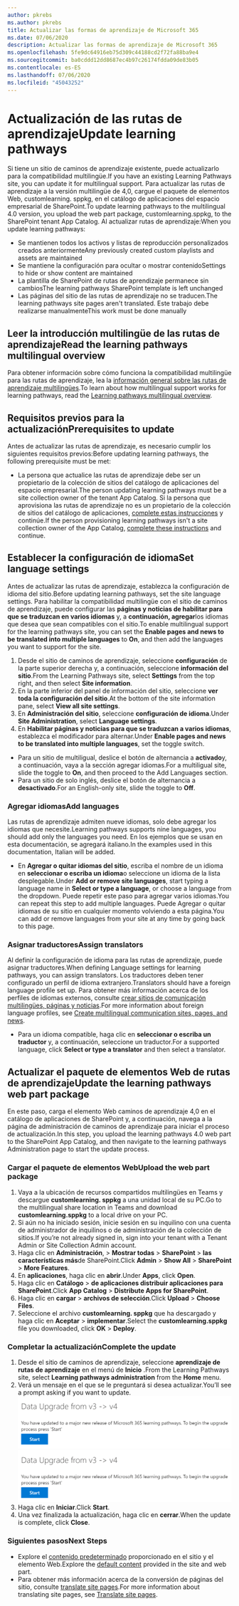 ```yaml
---
author: pkrebs
ms.author: pkrebs
title: Actualizar las formas de aprendizaje de Microsoft 365
ms.date: 07/06/2020
description: Actualizar las formas de aprendizaje de Microsoft 365
ms.openlocfilehash: 5fe9dc64916eb75d309c44188cd2f72fa88ba9e4
ms.sourcegitcommit: ba0cddd12dd8687ec4b97c26174fdda09de83b05
ms.contentlocale: es-ES
ms.lasthandoff: 07/06/2020
ms.locfileid: "45043252"
---
```

# <a name="update-learning-pathways"></a><span data-ttu-id="cb873-103">Actualización de las rutas de aprendizaje</span><span class="sxs-lookup"><span data-stu-id="cb873-103">Update learning pathways</span></span>
<span data-ttu-id="cb873-104">Si tiene un sitio de caminos de aprendizaje existente, puede actualizarlo para la compatibilidad multilingüe.</span><span class="sxs-lookup"><span data-stu-id="cb873-104">If you have an existing Learning Pathways site, you can update it for multilingual support.</span></span> <span data-ttu-id="cb873-105">Para actualizar las rutas de aprendizaje a la versión multilingüe de 4,0, cargue el paquete de elementos Web, customlearning. sppkg, en el catálogo de aplicaciones del espacio empresarial de SharePoint.</span><span class="sxs-lookup"><span data-stu-id="cb873-105">To update learning pathways to the multilingual 4.0 version, you upload the web part package, customlearning.sppkg, to the SharePoint tenant App Catalog.</span></span> <span data-ttu-id="cb873-106">Al actualizar rutas de aprendizaje:</span><span class="sxs-lookup"><span data-stu-id="cb873-106">When you update learning pathways:</span></span>  

- <span data-ttu-id="cb873-107">Se mantienen todos los activos y listas de reproducción personalizados creados anteriormente</span><span class="sxs-lookup"><span data-stu-id="cb873-107">Any previously created custom playlists and assets are maintained</span></span>
- <span data-ttu-id="cb873-108">Se mantiene la configuración para ocultar o mostrar contenido</span><span class="sxs-lookup"><span data-stu-id="cb873-108">Settings to hide or show content are maintained</span></span>
- <span data-ttu-id="cb873-109">La plantilla de SharePoint de rutas de aprendizaje permanece sin cambios</span><span class="sxs-lookup"><span data-stu-id="cb873-109">The learning pathways SharePoint template is left unchanged</span></span>
- <span data-ttu-id="cb873-110">Las páginas del sitio de las rutas de aprendizaje no se traducen.</span><span class="sxs-lookup"><span data-stu-id="cb873-110">The learning pathways site pages aren't translated.</span></span> <span data-ttu-id="cb873-111">Este trabajo debe realizarse manualmente</span><span class="sxs-lookup"><span data-stu-id="cb873-111">This work must be done manually</span></span>

## <a name="read-the-learning-pathways-multilingual-overview"></a><span data-ttu-id="cb873-112">Leer la introducción multilingüe de las rutas de aprendizaje</span><span class="sxs-lookup"><span data-stu-id="cb873-112">Read the learning pathways multilingual overview</span></span>
<span data-ttu-id="cb873-113">Para obtener información sobre cómo funciona la compatibilidad multilingüe para las rutas de aprendizaje, lea la [información general sobre las rutas de aprendizaje multilingües](custom_overview.md).</span><span class="sxs-lookup"><span data-stu-id="cb873-113">To learn about how multilingual support works for learning pathways, read the [Learning pathways multilingual overview](custom_overview.md).</span></span> 

## <a name="prerequisites-to-update"></a><span data-ttu-id="cb873-114">Requisitos previos para la actualización</span><span class="sxs-lookup"><span data-stu-id="cb873-114">Prerequisites to update</span></span>
<span data-ttu-id="cb873-115">Antes de actualizar las rutas de aprendizaje, es necesario cumplir los siguientes requisitos previos:</span><span class="sxs-lookup"><span data-stu-id="cb873-115">Before updating learning pathways, the following prerequisite must be met:</span></span>
- <span data-ttu-id="cb873-116">La persona que actualice las rutas de aprendizaje debe ser un propietario de la colección de sitios del catálogo de aplicaciones del espacio empresarial.</span><span class="sxs-lookup"><span data-stu-id="cb873-116">The person updating learning pathways must be a site collection owner of the tenant App Catalog.</span></span> <span data-ttu-id="cb873-117">Si la persona que aprovisiona las rutas de aprendizaje no es un propietario de la colección de sitios del catálogo de aplicaciones, [complete estas instrucciones](addappadmin.md) y continúe.</span><span class="sxs-lookup"><span data-stu-id="cb873-117">If the person provisioning learning pathways isn't a site collection owner of the App Catalog, [complete these instructions](addappadmin.md) and continue.</span></span> 

## <a name="set-language-settings"></a><span data-ttu-id="cb873-118">Establecer la configuración de idioma</span><span class="sxs-lookup"><span data-stu-id="cb873-118">Set language settings</span></span> 
<span data-ttu-id="cb873-119">Antes de actualizar las rutas de aprendizaje, establezca la configuración de idioma del sitio.</span><span class="sxs-lookup"><span data-stu-id="cb873-119">Before updating learning pathways, set the site language settings.</span></span> <span data-ttu-id="cb873-120">Para habilitar la compatibilidad multilingüe con el sitio de caminos de aprendizaje, puede configurar las **páginas y noticias de habilitar para que se traduzcan en varios idiomas** y, a **continuación, agregar**los idiomas que desea que sean compatibles con el sitio.</span><span class="sxs-lookup"><span data-stu-id="cb873-120">To enable multilingual support for the learning pathways site, you can set the **Enable pages and news to be translated into multiple languages** to **On**, and then add the languages you want to support for the site.</span></span>
1.  <span data-ttu-id="cb873-121">Desde el sitio de caminos de aprendizaje, seleccione **configuración** de la parte superior derecha y, a continuación, seleccione **información del sitio**.</span><span class="sxs-lookup"><span data-stu-id="cb873-121">From the Learning Pathways site, select **Settings** from the top right, and then select **Site information**.</span></span>
2.  <span data-ttu-id="cb873-122">En la parte inferior del panel de información del sitio, seleccione **ver toda la configuración del sitio**.</span><span class="sxs-lookup"><span data-stu-id="cb873-122">At the bottom of the site information pane, select **View all site settings**.</span></span>
3.  <span data-ttu-id="cb873-123">En **Administración del sitio**, seleccione **configuración de idioma**.</span><span class="sxs-lookup"><span data-stu-id="cb873-123">Under **Site Administration**, select **Language settings**.</span></span>
4.  <span data-ttu-id="cb873-124">En **Habilitar páginas y noticias para que se traduzcan a varios idiomas**, establezca el modificador para alternar.</span><span class="sxs-lookup"><span data-stu-id="cb873-124">Under **Enable pages and news to be translated into multiple languages**, set the toggle switch.</span></span> 
- <span data-ttu-id="cb873-125">Para un sitio de multiligual, deslice el botón de alternancia a **activado**y, a continuación, vaya a la sección agregar idiomas.</span><span class="sxs-lookup"><span data-stu-id="cb873-125">For a multiligual site, slide the toggle to **On**, and then proceed to the Add Languages section.</span></span> 
- <span data-ttu-id="cb873-126">Para un sitio de solo inglés, deslice el botón de alternancia a **desactivado**.</span><span class="sxs-lookup"><span data-stu-id="cb873-126">For an English-only site, slide the toggle to **Off**.</span></span>

### <a name="add-languages"></a><span data-ttu-id="cb873-127">Agregar idiomas</span><span class="sxs-lookup"><span data-stu-id="cb873-127">Add languages</span></span>
<span data-ttu-id="cb873-128">Las rutas de aprendizaje admiten nueve idiomas, solo debe agregar los idiomas que necesite.</span><span class="sxs-lookup"><span data-stu-id="cb873-128">Learning pathways supports nine languages, you should add only the languages you need.</span></span> <span data-ttu-id="cb873-129">En los ejemplos que se usan en esta documentación, se agregará italiano.</span><span class="sxs-lookup"><span data-stu-id="cb873-129">In the examples used in this documentation, Italian will be added.</span></span> 
- <span data-ttu-id="cb873-130">En **Agregar o quitar idiomas del sitio**, escriba el nombre de un idioma en **seleccionar o escriba un idioma**o seleccione un idioma de la lista desplegable.</span><span class="sxs-lookup"><span data-stu-id="cb873-130">Under **Add or remove site languages**, start typing a language name in **Select or type a language**, or choose a language from the dropdown.</span></span> <span data-ttu-id="cb873-131">Puede repetir este paso para agregar varios idiomas.</span><span class="sxs-lookup"><span data-stu-id="cb873-131">You can repeat this step to add multiple languages.</span></span> <span data-ttu-id="cb873-132">Puede Agregar o quitar idiomas de su sitio en cualquier momento volviendo a esta página.</span><span class="sxs-lookup"><span data-stu-id="cb873-132">You can add or remove languages from your site at any time by going back to this page.</span></span>
 
### <a name="assign-translators"></a><span data-ttu-id="cb873-133">Asignar traductores</span><span class="sxs-lookup"><span data-stu-id="cb873-133">Assign translators</span></span>
<span data-ttu-id="cb873-134">Al definir la configuración de idioma para las rutas de aprendizaje, puede asignar traductores.</span><span class="sxs-lookup"><span data-stu-id="cb873-134">When defining Language settings for learning pathways, you can assign translators.</span></span> <span data-ttu-id="cb873-135">Los traductores deben tener configurado un perfil de idioma extranjero.</span><span class="sxs-lookup"><span data-stu-id="cb873-135">Translators should have a foreign language profile set up.</span></span> <span data-ttu-id="cb873-136">Para obtener más información acerca de los perfiles de idiomas externos, consulte [crear sitios de comunicación multilingües, páginas y noticias](https://support.office.com/article/2bb7d610-5453-41c6-a0e8-6f40b3ed750c).</span><span class="sxs-lookup"><span data-stu-id="cb873-136">For more information about foreign language profiles, see [Create multilingual communication sites, pages, and news](https://support.office.com/article/2bb7d610-5453-41c6-a0e8-6f40b3ed750c).</span></span>  
- <span data-ttu-id="cb873-137">Para un idioma compatible, haga clic en **seleccionar o escriba un traductor** y, a continuación, seleccione un traductor.</span><span class="sxs-lookup"><span data-stu-id="cb873-137">For a supported language, click **Select or type a translator** and then select a translator.</span></span> 

## <a name="update-the-learning-pathways-web-part-package"></a><span data-ttu-id="cb873-138">Actualizar el paquete de elementos Web de rutas de aprendizaje</span><span class="sxs-lookup"><span data-stu-id="cb873-138">Update the learning pathways web part package</span></span>
<span data-ttu-id="cb873-139">En este paso, carga el elemento Web caminos de aprendizaje 4,0 en el catálogo de aplicaciones de SharePoint y, a continuación, navega a la página de administración de caminos de aprendizaje para iniciar el proceso de actualización.</span><span class="sxs-lookup"><span data-stu-id="cb873-139">In this step, you upload the learning pathways 4.0 web part to the SharePoint App Catalog, and then navigate to the learning pathways Administration page to start the update process.</span></span>

### <a name="upload-the-web-part-package"></a><span data-ttu-id="cb873-140">Cargar el paquete de elementos Web</span><span class="sxs-lookup"><span data-stu-id="cb873-140">Upload the web part package</span></span>
1.  <span data-ttu-id="cb873-141">Vaya a la ubicación de recursos compartidos multilingües en Teams y descargue **customlearning. sppkg** a una unidad local de su PC.</span><span class="sxs-lookup"><span data-stu-id="cb873-141">Go to the multilingual share location in Teams and download **customlearning.sppkg** to a local drive on your PC.</span></span> 
2.  <span data-ttu-id="cb873-142">Si aún no ha iniciado sesión, inicie sesión en su inquilino con una cuenta de administrador de inquilinos o de administración de la colección de sitios.</span><span class="sxs-lookup"><span data-stu-id="cb873-142">If you’re not already signed in, sign into your tenant with a Tenant Admin or Site Collection Admin account.</span></span> 
3.  <span data-ttu-id="cb873-143">Haga clic en **Administración**,  >  **Mostrar todas**  >  **SharePoint**  >  **las características más**de SharePoint.</span><span class="sxs-lookup"><span data-stu-id="cb873-143">Click **Admin** > **Show All** > **SharePoint** > **More Features**.</span></span> 
4.  <span data-ttu-id="cb873-144">En **aplicaciones**, haga clic en **abrir**.</span><span class="sxs-lookup"><span data-stu-id="cb873-144">Under **Apps**, click **Open**.</span></span> 
5.  <span data-ttu-id="cb873-145">Haga clic en **Catálogo**  >  **de aplicaciones distribuir aplicaciones para SharePoint**.</span><span class="sxs-lookup"><span data-stu-id="cb873-145">Click **App Catalog** > **Distribute Apps for SharePoint**.</span></span> 
6.  <span data-ttu-id="cb873-146">Haga clic en **cargar**  >  **archivos de selección**.</span><span class="sxs-lookup"><span data-stu-id="cb873-146">Click **Upload** > **Choose Files**.</span></span> 
7.  <span data-ttu-id="cb873-147">Seleccione el archivo **customlearning. sppkg** que ha descargado y haga clic en **Aceptar**  >  **implementar**.</span><span class="sxs-lookup"><span data-stu-id="cb873-147">Select the **customlearning.sppkg** file you downloaded, click **OK** > **Deploy**.</span></span> 

### <a name="complete-the-update"></a><span data-ttu-id="cb873-148">Completar la actualización</span><span class="sxs-lookup"><span data-stu-id="cb873-148">Complete the update</span></span>
1.  <span data-ttu-id="cb873-149">Desde el sitio de caminos de aprendizaje, seleccione **aprendizaje de rutas de aprendizaje** en el menú de **Inicio** .</span><span class="sxs-lookup"><span data-stu-id="cb873-149">From the Learning Pathways site, select **Learning pathways administration** from the **Home** menu.</span></span> 
2.  <span data-ttu-id="cb873-150">Verá un mensaje en el que se le preguntará si desea actualizar.</span><span class="sxs-lookup"><span data-stu-id="cb873-150">You’ll see a prompt asking if you want to update.</span></span> 
<span data-ttu-id="cb873-151">![custom_update_adminprompt_ml.png](media/custom_update_adminprompt_ml.png)</span><span class="sxs-lookup"><span data-stu-id="cb873-151">![custom_update_adminprompt_ml.png](media/custom_update_adminprompt_ml.png)</span></span>
3.  <span data-ttu-id="cb873-152">Haga clic en **Iniciar**.</span><span class="sxs-lookup"><span data-stu-id="cb873-152">Click **Start**.</span></span> 
4. <span data-ttu-id="cb873-153">Una vez finalizada la actualización, haga clic en **cerrar**.</span><span class="sxs-lookup"><span data-stu-id="cb873-153">When the update is complete, click **Close**.</span></span> 

### <a name="next-steps"></a><span data-ttu-id="cb873-154">Siguientes pasos</span><span class="sxs-lookup"><span data-stu-id="cb873-154">Next Steps</span></span>
- <span data-ttu-id="cb873-155">Explore el [contenido predeterminado](custom_exploresite.md) proporcionado en el sitio y el elemento Web.</span><span class="sxs-lookup"><span data-stu-id="cb873-155">Explore the [default content](custom_exploresite.md) provided in the site and web part.</span></span>
- <span data-ttu-id="cb873-156">Para obtener más información acerca de la conversión de páginas del sitio, consulte [translate site pages](custom_translate_page_ml.md).</span><span class="sxs-lookup"><span data-stu-id="cb873-156">For more information about translating site pages, see [Translate site pages](custom_translate_page_ml.md).</span></span> 

